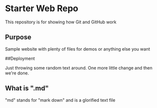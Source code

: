 # Starter Web Repo

This repository is for showing how Git and GitHub work

## Purpose

Sample website with plenty of files for demos or anything else you want

##Deployment

Just throwing some random text around. One more little change and then we're done.

## What is ".md"

"md" stands for "mark down" and is a glorified text file